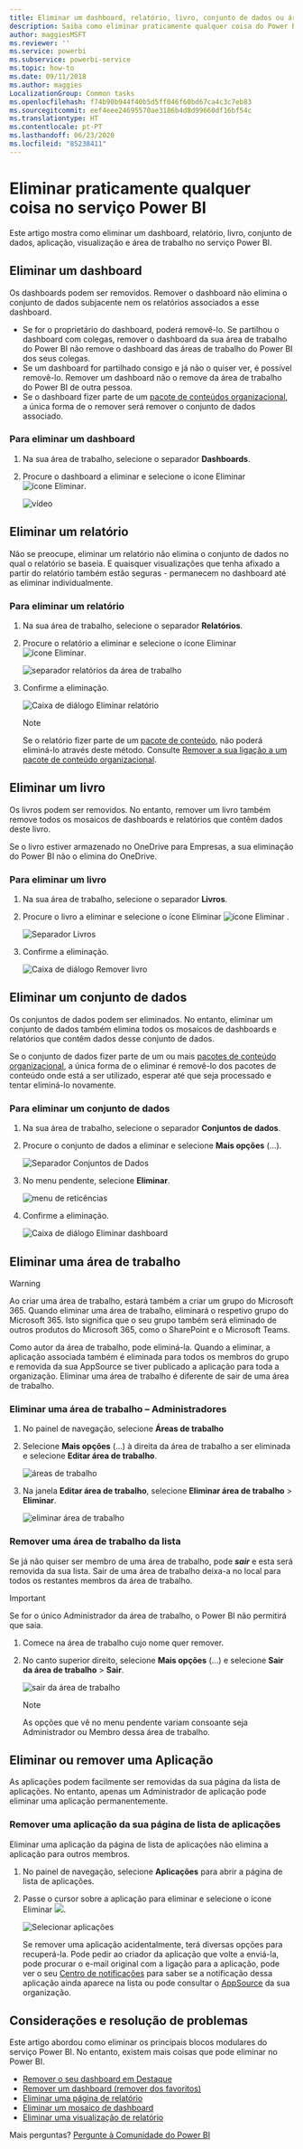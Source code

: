 ```yaml
---
title: Eliminar um dashboard, relatório, livro, conjunto de dados ou área de trabalho
description: Saiba como eliminar praticamente qualquer coisa do Power BI
author: maggiesMSFT
ms.reviewer: ''
ms.service: powerbi
ms.subservice: powerbi-service
ms.topic: how-to
ms.date: 09/11/2018
ms.author: maggies
LocalizationGroup: Common tasks
ms.openlocfilehash: f74b90b944f40b5d5ff046f60bd67ca4c3c7eb83
ms.sourcegitcommit: eef4eee24695570ae3186b4d8d99660df16bf54c
ms.translationtype: HT
ms.contentlocale: pt-PT
ms.lasthandoff: 06/23/2020
ms.locfileid: "85238411"
---
```

# <a name="delete-almost-anything-in-power-bi-service"></a>Eliminar praticamente qualquer coisa no serviço Power BI
Este artigo mostra como eliminar um dashboard, relatório, livro, conjunto de dados, aplicação, visualização e área de trabalho no serviço Power BI.

## <a name="delete-a-dashboard"></a>Eliminar um dashboard
Os dashboards podem ser removidos. Remover o dashboard não elimina o conjunto de dados subjacente nem os relatórios associados a esse dashboard.

* Se for o proprietário do dashboard, poderá removê-lo. Se partilhou o dashboard com colegas, remover o dashboard da sua área de trabalho do Power BI não remove o dashboard das áreas de trabalho do Power BI dos seus colegas.
* Se um dashboard for partilhado consigo e já não o quiser ver, é possível removê-lo.  Remover um dashboard não o remove da área de trabalho do Power BI de outra pessoa.
* Se o dashboard fizer parte de um [pacote de conteúdos organizacional](../collaborate-share/service-organizational-content-pack-disconnect.md), a única forma de o remover será remover o conjunto de dados associado.

### <a name="to-delete-a-dashboard"></a>Para eliminar um dashboard
1. Na sua área de trabalho, selecione o separador **Dashboards**.
2. Procure o dashboard a eliminar e selecione o ícone Eliminar ![ícone Eliminar](media/service-delete/power-bi-delete-icon.png).

    ![vídeo](media/service-delete/power-bi-delete-dash.gif)

## <a name="delete-a-report"></a>Eliminar um relatório
Não se preocupe, eliminar um relatório não elimina o conjunto de dados no qual o relatório se baseia.  E quaisquer visualizações que tenha afixado a partir do relatório também estão seguras - permanecem no dashboard até as eliminar individualmente.

### <a name="to-delete-a-report"></a>Para eliminar um relatório
1. Na sua área de trabalho, selecione o separador **Relatórios**.
2. Procure o relatório a eliminar e selecione o ícone Eliminar   ![ícone Eliminar](media/service-delete/power-bi-delete-icon.png).   

    ![separador relatórios da área de trabalho](media/service-delete/power-bi-delete-reportnew.png)
3. Confirme a eliminação.

   ![Caixa de diálogo Eliminar relatório](media/service-delete/power-bi-delete-report.png)

   > [!NOTE]
   > Se o relatório fizer parte de um [pacote de conteúdo](../collaborate-share/service-organizational-content-pack-introduction.md), não poderá eliminá-lo através deste método.  Consulte [Remover a sua ligação a um pacote de conteúdo organizacional](../collaborate-share/service-organizational-content-pack-disconnect.md).
   >
   >

## <a name="delete-a-workbook"></a>Eliminar um livro
Os livros podem ser removidos. No entanto, remover um livro também remove todos os mosaicos de dashboards e relatórios que contêm dados deste livro.

Se o livro estiver armazenado no OneDrive para Empresas, a sua eliminação do Power BI não o elimina do OneDrive.

### <a name="to-delete-a-workbook"></a>Para eliminar um livro
1. Na sua área de trabalho, selecione o separador **Livros**.
2. Procure o livro a eliminar e selecione o ícone Eliminar ![ícone Eliminar](media/service-delete/power-bi-delete-report2.png) .

    ![Separador Livros](media/service-delete/power-bi-delete-workbooknew.png)
3. Confirme a eliminação.

   ![Caixa de diálogo Remover livro](media/service-delete/power-bi-delete-confirm.png)

## <a name="delete-a-dataset"></a>Eliminar um conjunto de dados
Os conjuntos de dados podem ser eliminados. No entanto, eliminar um conjunto de dados também elimina todos os mosaicos de dashboards e relatórios que contêm dados desse conjunto de dados.

Se o conjunto de dados fizer parte de um ou mais [pacotes de conteúdo organizacional](../collaborate-share/service-organizational-content-pack-disconnect.md), a única forma de o eliminar é removê-lo dos pacotes de conteúdo onde está a ser utilizado, esperar até que seja processado e tentar eliminá-lo novamente.

### <a name="to-delete-a-dataset"></a>Para eliminar um conjunto de dados
1. Na sua área de trabalho, selecione o separador **Conjuntos de dados**.
2. Procure o conjunto de dados a eliminar e selecione **Mais opções** (...).  

    ![Separador Conjuntos de Dados](media/service-delete/power-bi-delete-datasetnew.png)
3. No menu pendente, selecione **Eliminar**.

   ![menu de reticências](media/service-delete/power-bi-delete-datasetnew2.png)
4. Confirme a eliminação.

   ![Caixa de diálogo Eliminar dashboard](media/service-delete/power-bi-delete-dataset-confirm.png)

## <a name="delete-a-workspace"></a>Eliminar uma área de trabalho
> [!WARNING]
> Ao criar uma área de trabalho, estará também a criar um grupo do Microsoft 365. Quando eliminar uma área de trabalho, eliminará o respetivo grupo do Microsoft 365. Isto significa que o seu grupo também será eliminado de outros produtos do Microsoft 365, como o SharePoint e o Microsoft Teams.
>
>

Como autor da área de trabalho, pode eliminá-la. Quando a eliminar, a aplicação associada também é eliminada para todos os membros do grupo e removida da sua AppSource se tiver publicado a aplicação para toda a organização. Eliminar uma área de trabalho é diferente de sair de uma área de trabalho.

### <a name="to-delete-a-workspace---if-you-are-an-admin"></a>Eliminar uma área de trabalho – Administradores
1. No painel de navegação, selecione **Áreas de trabalho**

2. Selecione **Mais opções** (...) à direita da área de trabalho a ser eliminada e selecione **Editar área de trabalho**.

    ![áreas de trabalho](media/service-delete/power-bi-delete-workspace.png)

3. Na janela **Editar área de trabalho**, selecione **Eliminar área de trabalho** > **Eliminar**.

    ![eliminar área de trabalho](media/service-delete/power-bi-delete-workspace2.png)

### <a name="to-remove-a-workspace-from-your-list"></a>Remover uma área de trabalho da lista
Se já não quiser ser membro de uma área de trabalho, pode ***sair*** e esta será removida da sua lista. Sair de uma área de trabalho deixa-a no local para todos os restantes membros da área de trabalho.  

> [!IMPORTANT]
> Se for o único Administrador da área de trabalho, o Power BI não permitirá que saia.
>
>

1. Comece na área de trabalho cujo nome quer remover.

2. No canto superior direito, selecione **Mais opções** (...) e selecione **Sair da área de trabalho** > **Sair**.

      ![sair da área de trabalho](media/service-delete/power-bi-leave-workspace.png)

   > [!NOTE]
   > As opções que vê no menu pendente variam consoante seja Administrador ou Membro dessa área de trabalho.
   >
   >

## <a name="delete-or-remove-an-app"></a>Eliminar ou remover uma Aplicação
As aplicações podem facilmente ser removidas da sua página da lista de aplicações. No entanto, apenas um Administrador de aplicação pode eliminar uma aplicação permanentemente.

### <a name="remove-an-app-from-your-app-list-page"></a>Remover uma aplicação da sua página de lista de aplicações
Eliminar uma aplicação da página de lista de aplicações não elimina a aplicação para outros membros.

1. No painel de navegação, selecione **Aplicações** para abrir a página de lista de aplicações.
2. Passe o cursor sobre a aplicação para eliminar e selecione o ícone Eliminar ![](media/service-delete/power-bi-delete-report2.png).

   ![Selecionar aplicações](media/service-delete/power-bi-delete-app.png)

   Se remover uma aplicação acidentalmente, terá diversas opções para recuperá-la.  Pode pedir ao criador da aplicação que volte a enviá-la, pode procurar o e-mail original com a ligação para a aplicação, pode ver o seu [Centro de notificações](../consumer/end-user-notification-center.md) para saber se a notificação dessa aplicação ainda aparece na lista ou pode consultar o [AppSource](../consumer/end-user-apps.md) da sua organização.

## <a name="considerations-and-troubleshooting"></a>Considerações e resolução de problemas
Este artigo abordou como eliminar os principais blocos modulares do serviço Power BI. No entanto, existem mais coisas que pode eliminar no Power BI.  

* [Remover o seu dashboard em Destaque](../consumer/end-user-featured.md)
* [Remover um dashboard (remover dos favoritos)](../consumer/end-user-favorite.md)
* [Eliminar uma página de relatório](service-delete.md)
* [Eliminar um mosaico de dashboard](service-dashboard-edit-tile.md)
* [Eliminar uma visualização de relatório](service-delete.md)

Mais perguntas? [Pergunte à Comunidade do Power BI](https://community.powerbi.com/)
